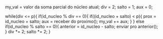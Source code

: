 my_val = valor da soma parcial do núcleo atual;
div = 2;
salto = 1;
aux = 0;

while(div <= p){
    if(id_nucleo % div == 0){
        if((id_nucleo + salto) < p){
            prox = id_nucleo + salto;
            aux = receber do proximo();
            my_val += aux;
        }
    }
    else if(id_nucleo % salto == 0){
        anterior = id_nucleo - salto;
        enviar pro anterior();
    }
    div *= 2;
    salto *= 2;
}

